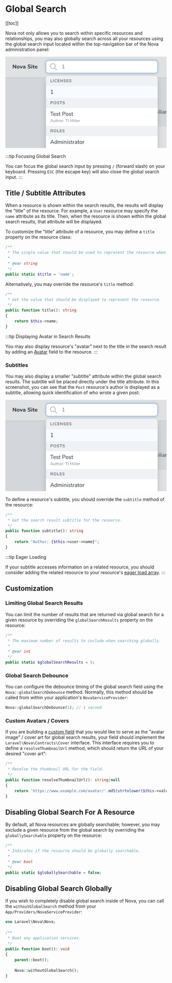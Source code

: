 # Global Search

[[toc]]

Nova not only allows you to search within specific resources and relationships, you may also globally search across all your resources using the global search input located within the top-navigation bar of the Nova administration panel:

![Global Search](./img/global-search.png)

:::tip Focusing Global Search

You can focus the global search input by pressing `/` (forward slash) on your keyboard. Pressing `ESC` (the escape key) will also close the global search input.
:::

## Title / Subtitle Attributes

When a resource is shown within the search results, the results will display the "title" of the resource. For example, a `User` resource may specify the `name` attribute as its title. Then, when the resource is shown within the global search results, that attribute will be displayed.

To customize the "title" attribute of a resource, you may define a `title` property on the resource class:

```php
/**
 * The single value that should be used to represent the resource when being displayed.
 *
 * @var string
 */
public static $title = 'name';
```

Alternatively, you may override the resource's `title` method:

```php
/**
 * Get the value that should be displayed to represent the resource.
 */
public function title(): string
{
    return $this->name;
}
```

:::tip Displaying Avatar in Search Results

You may also display resource's "avatar" next to the title in the search result by adding an [Avatar](./../resources/fields.md#avatar-field) field to the resource.
:::

### Subtitles

You may also display a smaller "subtitle" attribute within the global search results. The subtitle will be placed directly under the title attribute. In this screenshot, you can see that the `Post` resource's author is displayed as a subtitle, allowing quick identification of who wrote a given post:

![Global Search](./img/global-search.png)

To define a resource's subtitle, you should override the `subtitle` method of the resource:

```php
/**
 * Get the search result subtitle for the resource.
 */
public function subtitle(): string
{
    return "Author: {$this->user->name}";
}
```

:::tip Eager Loading

If your subtitle accesses information on a related resource, you should consider adding the related resource to your resource's [eager load array](./../resources/README.md#eager-loading).
:::

## Customization

### Limiting Global Search Results

You can limit the number of results that are returned via global search for a given resource by overriding the `globalSearchResults` property on the resource:

```php
/**
 * The maximum number of results to include when searching globally.
 *
 * @var int
 */
public static $globalSearchResults = 5;
```

### Global Search Debounce

You can configure the debounce timing of the global search field using the `Nova::globalSearchDebounce` method. Normally, this method should be called from within your application's `NovaServiceProvider`:

```php
Nova::globalSearchDebounce(1); // 1 second
```

### Custom Avatars / Covers

If you are building a [custom field](./../customization/fields.md) that you would like to serve as the "avatar image" / cover art for global search results, your field should implement the `Laravel\Nova\Contracts\Cover` interface. This interface requires you to define a `resolveThumbnailUrl` method, which should return the URL of your desired "cover art":

```php
/**
 * Resolve the thumbnail URL for the field.
 */
public function resolveThumbnailUrl(): string|null
{
    return 'https://www.example.com/avatar/'.md5(strtolower($this->value)).'?s=300';
}
```

## Disabling Global Search For A Resource

By default, all Nova resources are globally searchable; however, you may exclude a given resource from the global search by overriding the `globallySearchable` property on the resource:

```php
/**
 * Indicates if the resource should be globally searchable.
 *
 * @var bool
 */
public static $globallySearchable = false;
```

## Disabling Global Search Globally

If you wish to completely disable global search inside of Nova, you can call the `withoutGlobalSearch` method from your `App/Providers/NovaServiceProvider`: 

```php
use Laravel\Nova\Nova;

/**
 * Boot any application services.
 */
public function boot(): void
{
    parent::boot();

    Nova::withoutGlobalSearch();
}
```
